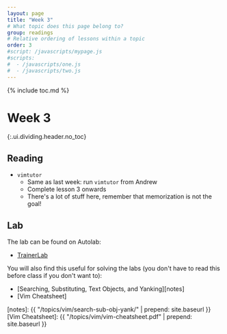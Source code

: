 ```yaml
---
layout: page
title: "Week 3"
# What topic does this page belong to?
group: readings
# Relative ordering of lessons within a topic
order: 3
#script: /javascripts/mypage.js
#scripts:
#  - /javascripts/one.js
#  - /javascripts/two.js
---
```



{% include toc.md %}

# Week 3
{:.ui.dividing.header.no_toc}


## Reading

- `vimtutor`
  - Same as last week: run `vimtutor` from Andrew
  - Complete lesson 3 onwards
  - There's a lot of stuff here, remember that memorization is not the goal!

## Lab

The lab can be found on Autolab:

- [TrainerLab](https://autolab.andrew.cmu.edu/courses/15131-f16/assessments/trainerlab)

You will also find this useful for solving the labs (you don't have to
read this before class if you don't want to):

- [Searching, Substituting, Text Objects, and Yanking][notes]
- [Vim Cheatsheet]

[notes]: {{ "/topics/vim/search-sub-obj-yank/" | prepend: site.baseurl }}
[Vim Cheatsheet]: {{ "/topics/vim/vim-cheatsheet.pdf" | prepend: site.baseurl }}

